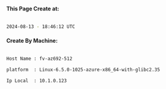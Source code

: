 
   
#### This Page Create at:

```bash

2024-08-13 - 18:46:12 UTC

```

#### Create By Machine:

```bash

Host Name : fv-az692-512

platform  : Linux-6.5.0-1025-azure-x86_64-with-glibc2.35

Ip Local  : 10.1.0.123

```

